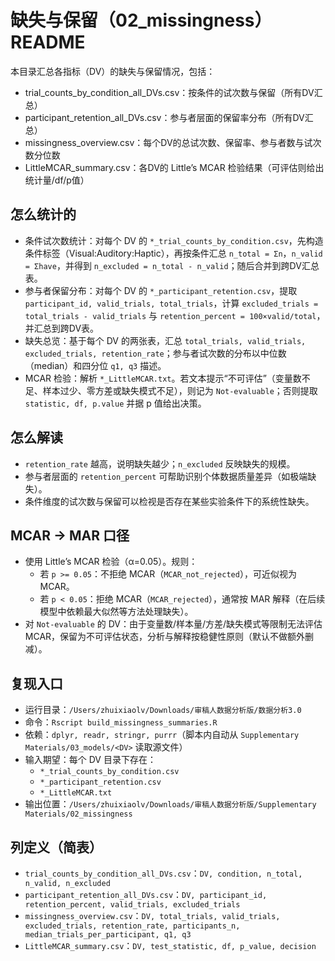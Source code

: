 # 缺失与保留（02_missingness）README

本目录汇总各指标（DV）的缺失与保留情况，包括：
- trial_counts_by_condition_all_DVs.csv：按条件的试次数与保留（所有DV汇总）
- participant_retention_all_DVs.csv：参与者层面的保留率分布（所有DV汇总）
- missingness_overview.csv：每个DV的总试次数、保留率、参与者数与试次数分位数
- LittleMCAR_summary.csv：各DV的 Little’s MCAR 检验结果（可评估则给出统计量/df/p值）

## 怎么统计的
- 条件试次数统计：对每个 DV 的 `*_trial_counts_by_condition.csv`，先构造条件标签（Visual:Auditory:Haptic），再按条件汇总 `n_total = Σn`，`n_valid = Σhave`，并得到 `n_excluded = n_total - n_valid`；随后合并到跨DV汇总表。
- 参与者保留分布：对每个 DV 的 `*_participant_retention.csv`，提取 `participant_id, valid_trials, total_trials`，计算 `excluded_trials = total_trials - valid_trials` 与 `retention_percent = 100×valid/total`，并汇总到跨DV表。
- 缺失总览：基于每个 DV 的两张表，汇总 `total_trials, valid_trials, excluded_trials, retention_rate`；参与者试次数的分布以中位数（median）和四分位 `q1, q3` 描述。
- MCAR 检验：解析 `*_LittleMCAR.txt`。若文本提示“不可评估”（变量数不足、样本过少、零方差或缺失模式不足），则记为 `Not-evaluable`；否则提取 `statistic, df, p.value` 并据 p 值给出决策。

## 怎么解读
- `retention_rate` 越高，说明缺失越少；`n_excluded` 反映缺失的规模。
- 参与者层面的 `retention_percent` 可帮助识别个体数据质量差异（如极端缺失）。
- 条件维度的试次数与保留可以检视是否存在某些实验条件下的系统性缺失。

## MCAR → MAR 口径
- 使用 Little’s MCAR 检验（α=0.05）。规则：
  - 若 `p >= 0.05`：不拒绝 MCAR（`MCAR_not_rejected`），可近似视为 MCAR。
  - 若 `p < 0.05`：拒绝 MCAR（`MCAR_rejected`），通常按 MAR 解释（在后续模型中依赖最大似然等方法处理缺失）。
- 对 `Not-evaluable` 的 DV：由于变量数/样本量/方差/缺失模式等限制无法评估 MCAR，保留为不可评估状态，分析与解释按稳健性原则（默认不做额外删减）。

## 复现入口
- 运行目录：`/Users/zhuixiaolv/Downloads/审稿人数据分析版/数据分析3.0`
- 命令：`Rscript build_missingness_summaries.R`
- 依赖：`dplyr, readr, stringr, purrr`（脚本内自动从 `Supplementary Materials/03_models/<DV>` 读取源文件）
- 输入期望：每个 DV 目录下存在：
  - `*_trial_counts_by_condition.csv`
  - `*_participant_retention.csv`
  - `*_LittleMCAR.txt`
- 输出位置：`/Users/zhuixiaolv/Downloads/审稿人数据分析版/Supplementary Materials/02_missingness`

## 列定义（简表）
- `trial_counts_by_condition_all_DVs.csv`：`DV, condition, n_total, n_valid, n_excluded`
- `participant_retention_all_DVs.csv`：`DV, participant_id, retention_percent, valid_trials, excluded_trials`
- `missingness_overview.csv`：`DV, total_trials, valid_trials, excluded_trials, retention_rate, participants_n, median_trials_per_participant, q1, q3`
- `LittleMCAR_summary.csv`：`DV, test_statistic, df, p_value, decision`
